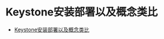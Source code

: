 # Keystone安装部署以及概念类比
- [Keystone安装部署以及概念类比](http://www.aboutyun.com/forum.php?mod=viewthread&tid=7029&extra=page%3D1)